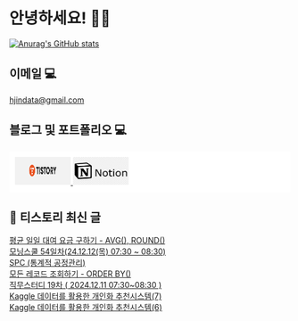 # 안녕하세요! 🙋‍♂️

[![Anurag's GitHub stats](https://github-readme-stats.vercel.app/api?username=HGJin)](https://github.com/anuraghazra/github-readme-stats)
<!--
[![Top Langs](https://github-readme-stats.vercel.app/api/top-langs/?username=HGJin&layout=compact&hide=r,jupyter%20notebook,c%23&exclude_repo=roharui.github.io)](https://github.com/anuraghazra/github-readme-stats)
-->
<!--
## 이런 환경에 익숙해요✍🏼

## 언어

<p>
  <img alt="" src= "https://img.shields.io/badge/JavaScript-F7DF1E?style=flat-square&logo=JavaScript&logoColor=white"/> 
  <img alt="" src= "https://img.shields.io/badge/TypeScript-black?logo=typescript&logoColor=blue"/>
</p>
-->
## 이메일 💻

hjindata@gmail.com

## 블로그 및 포트폴리오 💻

<div style="display: flex; flex-direction: row;background-color: white;padding: 10px;">
    <div style="margin-right: 10px;">
        <a href="https://hjindata.tistory.com/">
            <img src="https://github.com/HGJin/tistory/blob/main/logo/tistory1.png?raw=true" width="100" height="50" />
        </a>
        <a href="https://adventurous-pamphlet-28c.notion.site/DA-Data-Analyst-d609592479e144c9ba8ea716122ef05c/">
            <img src="https://github.com/HGJin/tistory/blob/e35e6767cef7d139a31c75581ae47e5a76940263/logo/notion.png?raw=true" width="100" height="50" />
        </a>
    </div>
</div>

## 📝 티스토리 최신 글

<a href=https://hjindata.tistory.com/454>평균 일일 대여 요금 구하기 - AVG(), ROUND()</a></br><a href=https://hjindata.tistory.com/469>모닝스쿨 54일차(24.12.12(목) 07:30 ~ 08:30)</a></br><a href=https://hjindata.tistory.com/488>SPC (통계적 공정관리)</a></br><a href=https://hjindata.tistory.com/453>모든 레코드 조회하기 - ORDER BY()</a></br><a href=https://hjindata.tistory.com/472>직무스터디 19차 ( 2024.12.11 07:30~08:30 )</a></br><a href=https://hjindata.tistory.com/487>Kaggle 데이터를 활용한 개인화 추천시스템(7)</a></br><a href=https://hjindata.tistory.com/486>Kaggle 데이터를 활용한 개인화 추천시스템(6)</a></br>